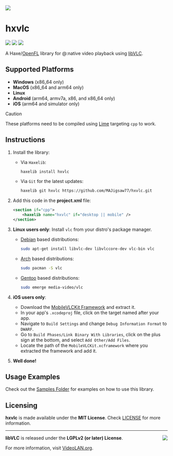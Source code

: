 <img src="https://github.com/MAJigsaw77/hxvlc/raw/main/logo.png" align="center" />

# hxvlc

![](https://img.shields.io/github/repo-size/MAJigsaw77/hxvlc) ![](https://badgen.net/github/open-issues/MAJigsaw77/hxvlc) ![](https://badgen.net/badge/license/MIT/green)

A Haxe/[OpenFL](https://www.openfl.org) library for @:native video playback using [libVLC](https://www.videolan.org/vlc/libvlc.html).

## Supported Platforms

- **Windows** (x86_64 only)
- **MacOS** (x86_64 and arm64 only)
- **Linux**
- **Android** (arm64, armv7a, x86, and x86_64 only)
- **iOS** (arm64 and simulator only)

> [!CAUTION]
> These platforms need to be compiled using [Lime](https://lime.openfl.org) targeting `cpp` to work.

## Instructions

1. Install the library:
	- Via `Haxelib`:
	  ```bash
	  haxelib install hxvlc
	  ```
	- Via `Git` for the latest updates:
	  ```bash
	  haxelib git hxvlc https://github.com/MAJigsaw77/hxvlc.git
	  ```

2. Add this code in the **project.xml** file:
	```xml
	<section if="cpp">
		<haxelib name="hxvlc" if="desktop || mobile" />
	</section>
	```

3. **Linux users only**: Install `vlc` from your distro's package manager.
	- [Debian](https://debian.org) based distributions:
		```bash
		sudo apt-get install libvlc-dev libvlccore-dev vlc-bin vlc
		```
	- [Arch](https://archlinux.org) based distributions:
		```bash
		sudo pacman -S vlc
		```
	- [Gentoo](https://www.gentoo.org) based distributions:
		```bash
		sudo emerge media-video/vlc
		```

4. **iOS users only**: 
	- Download the [MobileVLCKit Framework](https://download.videolan.org/cocoapods/unstable/MobileVLCKit-3.6.0b10-615f96dc-4733d1cc.tar.xz) and extract it.
	- In your app's `.xcodeproj` file, click on the target named after your app.
	- Navigate to `Build Settings` and change `Debug Information Format` to `DWARF`.
	- Go to `Build Phases/Link Binary With Libraries`, click on the plus sign at the bottom, and select `Add Other/Add Files`.
	- Locate the path of the `MobileVLCKit.xcframework` where you extracted the framework and add it.

5. **Well done!**

## Usage Examples

Check out the [Samples Folder](samples/) for examples on how to use this library.

## Licensing

**hxvlc** is made available under the **MIT License**. Check [LICENSE](./LICENSE) for more information.

<hr>

<a href="https://www.videolan.org/vlc/libvlc.html">
	<img src="https://images.videolan.org/images/goodies/Cone-Video-small.png" align="right" />
</a>

**libVLC** is released under the **LGPLv2 (or later) License**.

For more information, visit [VideoLAN.org](https://videolan.org/legal.html).

</hr>
